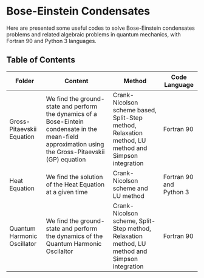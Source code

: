 # Bose-Einstein Condensates

Here are presented some useful codes to solve Bose-Einstein condensates problems and related algebraic problems in quantum mechanics, with Fortran 90 and Python 3 languages.

## Table of Contents

<table>
  <thead>
    <tr>
      <th>Folder</th>
      <th>Content</th>
      <th>Method</th>
      <th>Code Language</th>
    </tr>
  </thead>
  <tbody>
    <tr>
      <td>Gross-Pitaevskii Equation </td>
      <td>We find the ground-state and perform the dynamics of a Bose-Eintein condensate in the mean-field approximation using the Gross-Pitaevskii (GP) equation  </td>
      <td>Crank-Nicolson scheme based, Split-Step method, Relaxation method, LU method and Simpson integration</td>
      <td>Fortran 90</td>
    </tr>
    <tr>
      <td>Heat Equation</td>
      <td>We find the solution of the Heat Equation at a given time</td>
      <td>Crank-Nicolson scheme and LU method</td>
      <td>Fortran 90 and Python 3</td>
    </tr>
    <tr>
      <td>Quantum Harmonic Oscillator </td>
      <td>We find the ground-state and perform the dynamics of the Quantum Harmonic Oscilaltor</td>
      <td>Crank-Nicolson scheme, Split-Step method, Relaxation method, LU method and Simpson integration</td>
      <td>Fortran 90</td>
    </tr> 
    <tr>     
  </tbody>

</table>
